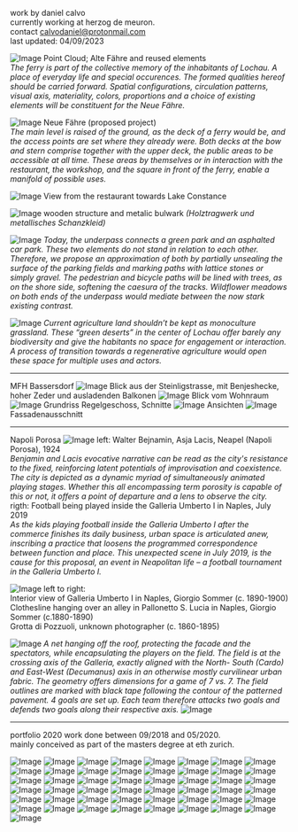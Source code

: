work by daniel calvo <br>
currently working at herzog de meuron.<br>
contact [calvodaniel@protonmail.com](mailto:calvodaniel@protonmail.com)<br>
last updated: 04/09/2023

![Image](/pf_calvo_2.jpg)
Point Cloud; Alte Fähre and reused elements<br>
*The ferry is part of the collective memory of the inhabitants of Lochau. A place of everyday life and special occurences. The formed qualities hereof should be carried forward. Spatial configurations, circulation patterns, visual axis, materiality, colors, proportions and a choice of existing elements will be constituent for the Neue Fähre.*

![Image](/pf_calvo_1.jpg)
Neue Fähre (proposed project)<br>
*The main level is raised of the ground, as the deck of a ferry would be, and the access points are set where they already were. Both decks at the bow and stern comprise together with the upper deck, the public areas to be accessible at all time. These areas by themselves or in interaction with the restaurant, the workshop, and the square in front of the ferry, enable a manifold of possible uses.*

![Image](/pf_calvo_3.jpg)
View from the restaurant towards Lake Constance

![Image](/pf_calvo_4.jpg)
wooden structure and metalic bulwark *(Holztragwerk und metallisches Schanzkleid)*

![Image](/pf_calvo_5.jpg)
*Today, the underpass connects a green park and an asphalted car park. These
two elements do not stand in relation to each other. Therefore, we propose an approximation of both by partially unsealing the surface of the parking fields and marking paths with lattice stones or simply gravel. The pedestrian and bicycle paths will be lined with trees, as on the shore side, softening the caesura of the tracks. Wildflower meadows on both ends of the underpass would mediate between the now stark existing contrast.*

![Image](/pf_calvo_6.jpg)
*Current agriculture land shouldn’t be kept as monoculture grassland. These “green deserts” in the center of Lochau offer barely any biodiversity and give the habitants no space for engagement or interaction. A process of transition towards a regenerative agriculture would open these space for multiple uses and actors.*

***

MFH Bassersdorf
![Image](/pf_calvo_7.jpg)
Blick aus der Steinligstrasse, mit Benjeshecke, hoher Zeder und ausladenden Balkonen
![Image](/pf_calvo_8.jpg)
Blick vom Wohnraum
![Image](/pf_calvo_9.jpg)
Grundriss Regelgeschoss, Schnitte
![Image](/pf_calvo_10.jpg)
Ansichten
![Image](/pf_calvo_11.jpg)
Fassadenausschnitt

*** 

Napoli Porosa
![Image](/pf_calvo_12.jpg)
left: Walter Bejnamin, Asja Lacis, Neapel (Napoli Porosa), 1924 <br>
*Benjamin and Lacis evocative narrative can be read as the city's resistance to the fixed, reinforcing latent potentials of improvisation and coexistence. The city is depicted as a dynamic myriad of simultaneously animated playing stages. Whether this all encompassing term porosity is capable of this or not, it offers a point of departure and a lens to observe the city.*<br>
rigth: Football being played inside the Galleria Umberto I in Naples, July 2019 <br>
*As the kids playing football inside the Galleria Umberto I after the commerce finishes its daily business, urban space is articulated anew, inscribing a practice that loosens the programmed correspondence between function and place. This unexpected scene in July 2019, is the cause for this proposal, an event in Neapolitan life – a football tournament in the Galleria Umberto I.*

![Image](/pf_calvo_13.jpg)
left to right: <br> 
Interior view of Galleria Umberto I in Naples, Giorgio Sommer (c. 1890-1900) <br> 
Clothesline hanging over an alley in Pallonetto S. Lucia in Naples, Giorgio Sommer (c.1880-1890)<br> 
Grotta di Pozzuoli, unknown photographer (c. 1860-1895)

![Image](/pf_calvo_14.jpg)
*A net hanging off the roof, protecting the facade and the spectators, while encapsulating the players on the field. The field is at the crossing axis of the Galleria, exactly aligned with the North- South (Cardo) and East-West (Decumanus) axis in an otherwise mostly curvilinear urban fabric. The geometry offers dimensions for a game of 7 vs. 7. The field outlines are marked with black tape following the contour of the patterned pavement. 4 goals are set up. Each team therefore attacks two goals and defends two goals along their respective axis.*
![Image](/pf_calvo_15.jpg) <br>

***

portfolio 2020
work done between 09/2018 and 05/2020.<br>
mainly conceived as part of the masters degree at eth zurich. <br>

![Image](/2008_danielcalvo_pf_1.jpg)
![Image](/2008_danielcalvo_pf_3.jpg)
![Image](/2008_danielcalvo_pf_4.jpg)
![Image](/2008_danielcalvo_pf_5.jpg)
![Image](/2008_danielcalvo_pf_6.jpg)
![Image](/2008_danielcalvo_pf_7.jpg)
![Image](/2008_danielcalvo_pf_8.jpg)
![Image](/2008_danielcalvo_pf_9.jpg)
![Image](/2008_danielcalvo_pf_10.jpg)
![Image](/2008_danielcalvo_pf_11.jpg)
![Image](/2008_danielcalvo_pf_13.jpg)
![Image](/2008_danielcalvo_pf_14.jpg)
![Image](/2008_danielcalvo_pf_15.jpg)
![Image](/2008_danielcalvo_pf_16.jpg)
![Image](/2008_danielcalvo_pf_17.jpg)
![Image](/2008_danielcalvo_pf_18.jpg)
![Image](/2008_danielcalvo_pf_19.jpg)
![Image](/2008_danielcalvo_pf_20.jpg)
![Image](/2008_danielcalvo_pf_22.jpg)
![Image](/2008_danielcalvo_pf_23.jpg)
![Image](/2008_danielcalvo_pf_24.jpg)
![Image](/2008_danielcalvo_pf_29.jpg)
![Image](/2008_danielcalvo_pf_30.jpg)
![Image](/2008_danielcalvo_pf_31.jpg)
![Image](/2008_danielcalvo_pf_32.jpg)
![Image](/2008_danielcalvo_pf_33.jpg)
![Image](/2008_danielcalvo_pf_37.jpg)
![Image](/2008_danielcalvo_pf_38.jpg)
![Image](/2008_danielcalvo_pf_39.jpg)
![Image](/2008_danielcalvo_pf_40.jpg)
![Image](/2008_danielcalvo_pf_41.jpg)
![Image](/2008_danielcalvo_pf_42.jpg)
![Image](/2008_danielcalvo_pf_43.jpg)
![Image](/2008_danielcalvo_pf_44.jpg)
![Image](/2008_danielcalvo_pf_45.jpg)
![Image](/2008_danielcalvo_pf_46.jpg)
![Image](/2008_danielcalvo_pf_47.jpg)
![Image](/2008_danielcalvo_pf_48.jpg)
![Image](/2008_danielcalvo_pf_49.jpg)
![Image](/2008_danielcalvo_pf_50.jpg)
![Image](/2008_danielcalvo_pf_51.jpg)
![Image](/2008_danielcalvo_pf_52.jpg)
![Image](/2008_danielcalvo_pf_53.jpg)
![Image](/2008_danielcalvo_pf_54.jpg)
![Image](/2008_danielcalvo_pf_55.jpg)
![Image](/2008_danielcalvo_pf_56.jpg)
![Image](/2008_danielcalvo_pf_57.jpg)
![Image](/2008_danielcalvo_pf_58.jpg)
![Image](/2008_danielcalvo_pf_59.jpg)
